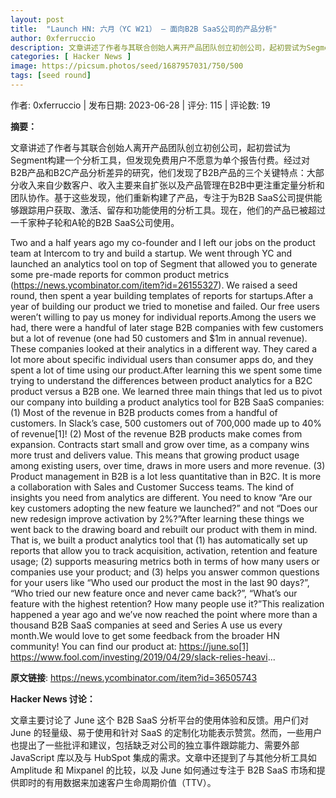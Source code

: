 ```yaml
---
layout: post
title:  "Launch HN: 六月（YC W21） – 面向B2B SaaS公司的产品分析"
author: 0xferruccio
description: 文章讲述了作者与其联合创始人离开产品团队创立初创公司，起初尝试为Segment构建一个分析工具，但发现免费用户不愿意为单个报告付费。经过对B2B产品和B2C产品分析差异的研究，他们发现了B2B产品的三个关键特点：大部分收入来自少数客户、收入主要来自扩张以及产品管理在B2B中更注重定量分析和团队协作。基于这些发现，他们重新构建了产品，专注于为B2B SaaS公司提供能够跟踪用户获取、激活、留存和功能使用的分析工具。现在，他们的产品已被超过一千家种子轮和A轮的B2B SaaS公司使用。
categories: [ Hacker News ]
image: https://picsum.photos/seed/1687957031/750/500
tags: [seed round]
---
```


作者: 0xferruccio | 发布日期: 2023-06-28 | 评分: 115 | 评论数: 19

**摘要：**

文章讲述了作者与其联合创始人离开产品团队创立初创公司，起初尝试为Segment构建一个分析工具，但发现免费用户不愿意为单个报告付费。经过对B2B产品和B2C产品分析差异的研究，他们发现了B2B产品的三个关键特点：大部分收入来自少数客户、收入主要来自扩张以及产品管理在B2B中更注重定量分析和团队协作。基于这些发现，他们重新构建了产品，专注于为B2B SaaS公司提供能够跟踪用户获取、激活、留存和功能使用的分析工具。现在，他们的产品已被超过一千家种子轮和A轮的B2B SaaS公司使用。

Two and a half years ago my co-founder and I left our jobs on the product team at Intercom to try and build a startup. We went through YC and launched an analytics tool on top of Segment that allowed you to generate some pre-made reports for common product metrics (https://news.ycombinator.com/item?id=26155327). We raised a seed round, then spent a year building templates of reports for startups.After a year of building our product we tried to monetise and failed. Our free users weren’t willing to pay us money for individual reports.Among the users we had, there were a handful of later stage B2B companies with few customers but a lot of revenue (one had 50 customers and $1m in annual revenue). These companies looked at their analytics in a different way. They cared a lot more about specific individual users than consumer apps do, and they spent a lot of time using our product.After learning this we spent some time trying to understand the differences between product analytics for a B2C product versus a B2B one. We learned three main things that led us to pivot our company into building a product analytics tool for B2B SaaS companies:(1) Most of the revenue in B2B products comes from a handful of customers. In Slack’s case, 500 customers out of 700,000 made up to 40% of revenue[1]!
(2) Most of the revenue B2B products make comes from expansion. Contracts start small and grow over time, as a company wins more trust and delivers value. This means that growing product usage among existing users, over time, draws in more users and more revenue.
(3) Product management in B2B is a lot less quantitative than in B2C. It is more a collaboration with Sales and Customer Success teams. The kind of insights you need from analytics are different. You need to know “Are our key customers adopting the new feature we launched?” and not “Does our new redesign improve activation by 2%?”After learning these things we went back to the drawing board and rebuilt our product with them in mind. That is, we built a product analytics tool that (1) has automatically set up reports that allow you to track acquisition, activation, retention and feature usage; (2) supports measuring metrics both in terms of how many users or companies use your product; and (3) helps you answer common questions for your users like “Who used our product the most in the last 90 days?”, “Who tried our new feature once and never came back?”, “What’s our feature with the highest retention? How many people use it?”This realization happened a year ago and we’ve now reached the point where more than a thousand B2B SaaS companies at seed and Series A use us every month.We would love to get some feedback from the broader HN community! You can find our product at: https://june.so[1] https://www.fool.com/investing/2019/04/29/slack-relies-heavi...

**原文链接**: https://news.ycombinator.com/item?id=36505743

**Hacker News 讨论：**

文章主要讨论了 June 这个 B2B SaaS 分析平台的使用体验和反馈。用户们对 June 的轻量级、易于使用和针对 SaaS 的定制化功能表示赞赏。然而，一些用户也提出了一些批评和建议，包括缺乏对公司的独立事件跟踪能力、需要外部 JavaScript 库以及与 HubSpot 集成的需求。文章中还提到了与其他分析工具如 Amplitude 和 Mixpanel 的比较，以及 June 如何通过专注于 B2B SaaS 市场和提供即时的有用数据来加速客户生命周期价值（TTV）。

